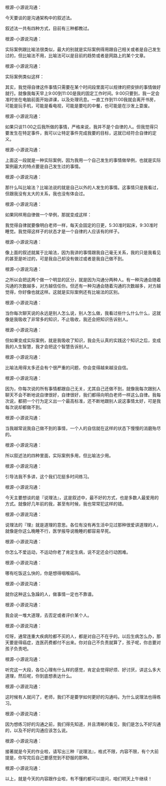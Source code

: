 根源-小源说沟通：

今天要谈的是沟通架构中的叙述法。

叙述法一共有四种方式，目前有三种都教过。

根源-小源说沟通：

实际案例跟比喻法很类似，最大的别就是实际案例得用跟自己相关或者是自己发生过的，但比喻法不用，比喻法可以是目前的趋势或者是网路上的某个文章。

根源-小源说沟通：

实际案例类似这样：

其实，我觉得自律这件事情只需要在某个时间段里面可以规律的把安排的事情做好就行。就像我每天早上9:00到11:00是我的固定工作时间。9:00只要到，我一定会准时坐在电脑前面开始讲课，以及处理讯息。一直工作到11:00我就会离开书房，可能是玩手机，可能是看电视，可能是要吃的中餐，也可能是在沙发上耍废。



根源-小源说沟通：

如果只谈11:00之后我所做的事情，严格来说，我并不是个自律的人。但我觉得只要发生在特定事件，我可以让特定事件完成我要的目标，这就已经符合自律的定义。



根源-小源说沟通：

上面这一段就是一种实际案例，因为我用一个自己发生的事情做举例，也就是实际案例最大的特点要是自己发生过的事情。



根源-小源说沟通：

那什么叫比喻法？比喻法说的就是自己以外的人发生的事情。这事情只是我看过，但跟我没有太大的关系，我也没有体会过。



根源-小源说沟通：

如果同样用自律做一个举例，那就变成这样：

我觉得自律就要像明白老师一样，每天会固定的日更，5:30准时起床，9:30准时睡觉。我觉得这样子的状态才是一个自律的人应该有的样子。



根源-小源说沟通：

像上面的叙述就属于比喻法，因为我讲的事情跟我自己毫无关系，我的只是我看见的甚至是听过的，可是我自己却没有做过或者是我自己做不到。



根源-小源说沟通：

之所以会把这两个做一个明显的区分，就是因为沟通分两种人。有一种沟通会随着沟通的次数越多，对方越信任你。但还有一种沟通会随着沟通的次数越多，对方越觉得，你好像也就这样。这就是实际案例还有比喻法的区别。



根源-小源说沟通：

当你每次聊天说的永远是别人怎么说，别人怎么做，我看过些什么什么什么，这就像是我吸收了非常多的知识，不止吸收，我还会把知识告诉别人。



根源-小源说沟通：

但如果变成实际案例，就是我吸收了知识，我会先认真的实践这个知识之后，变成我的人生智慧，我才会把这个智慧告诉别人。



根源-小源说沟通：

比喻法用得太多还会有个很严重的问题，你会变得越来越没自信。



根源-小源说沟通：

因为，你每次说的所有事情都跟自己无关，尤其自己还做不到，就像我每次跟别人聊天不会不断地说自律很好，自律很好，我们都得向明白老师一样这么自律。我每次说，都把一个行为定义出一个最高标准，还不断地跟别人说这事情太好，可是我每次说却都做不到。



根源-小源说沟通：

当我越常说我自己做不到的事情，一个人的自信就在这样的状态下慢慢的消磨殆尽的。



根源-小源说沟通：

所以叙述法的四种里面，实际案例多用，但比喻法少用。



根源-小源说沟通：

引导法我不多讲，这个我们花挺多时间练习。



根源-小源说沟通：

今天主要想谈的是『说理法』，这是叙述中，最不好的方式，也是多数人最爱用的方式。就像好几年前的我，甚至有时候，我也常常犯这样的错。



根源-小源说沟通：

说理法的『理』就是道理的意思。各位有没有再生活中见过那种很爱讲道理的人，就像是你这么晚睡不行，医学报导说晚睡的都容易早死。



根源-小源说沟通：

你怎么不爱运动，不运动你老了肯定生病，说不定还会行动困难。



根源-小源说沟通：

哪有吃饭这么快的，你是想得咽喉癌吗。



根源-小源说沟通：

就你这种这么急躁的人，做事情一定也不靠谱。



根源-小源说沟通：

我会说一堆大道理，去否定或者评价某个人。



根源-小源说沟通：

哎呀，通常连重大疾病险都不买的人，都是对自己不在乎的。以后生病怎么办，那天要是得癌症，连医药费都付不出来。你对自己不负责就算了，孩子呢，你总要对孩子负责吧。



根源-小源说沟通：

听完这一大段，各位心理有什么样的感觉，肯定会觉得好烦、好讨厌，讲这么多大道理，然后呢，你到底想表达什么。



根源-小源说沟通：

这时候有人就问了，老师，我们不是要学如何更好的沟通吗，为什么说理法也得练习。



根源-小源说沟通：

因为想练习好的沟通之前，我们得先知道，并且清晰的看见，我们是怎么不好沟通的，以及不好的沟通应该怎么说。



根源-小源说沟通：

接著就是今天的作业啦，请写出三种『说理法』，格式不限，内容不限，有个大前提是，你写完后自己要感觉到不舒服的那种。



根源-小源说沟通：

以上，就是今天的内容跟作业啦，有不懂的都可以提问，咱们明天上午继续！
